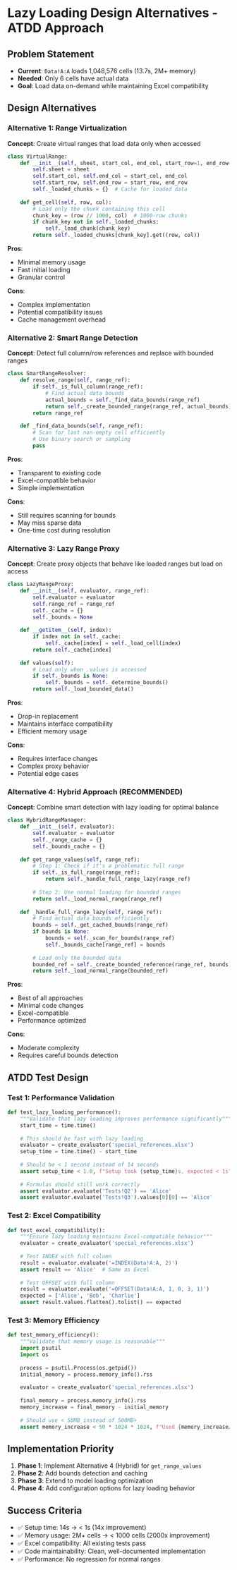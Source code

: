 # Lazy Loading Design Alternatives - ATDD Approach

## Problem Statement
- **Current**: `Data!A:A` loads 1,048,576 cells (13.7s, 2M+ memory)
- **Needed**: Only 6 cells have actual data
- **Goal**: Load data on-demand while maintaining Excel compatibility

## Design Alternatives

### Alternative 1: Range Virtualization
**Concept**: Create virtual ranges that load data only when accessed

```python
class VirtualRange:
    def __init__(self, sheet, start_col, end_col, start_row=1, end_row=1048576):
        self.sheet = sheet
        self.start_col, self.end_col = start_col, end_col
        self.start_row, self.end_row = start_row, end_row
        self._loaded_chunks = {}  # Cache for loaded data
        
    def get_cell(self, row, col):
        # Load only the chunk containing this cell
        chunk_key = (row // 1000, col)  # 1000-row chunks
        if chunk_key not in self._loaded_chunks:
            self._load_chunk(chunk_key)
        return self._loaded_chunks[chunk_key].get((row, col))
```

**Pros**: 
- Minimal memory usage
- Fast initial loading
- Granular control

**Cons**: 
- Complex implementation
- Potential compatibility issues
- Cache management overhead

### Alternative 2: Smart Range Detection
**Concept**: Detect full column/row references and replace with bounded ranges

```python
class SmartRangeResolver:
    def resolve_range(self, range_ref):
        if self._is_full_column(range_ref):
            # Find actual data bounds
            actual_bounds = self._find_data_bounds(range_ref)
            return self._create_bounded_range(range_ref, actual_bounds)
        return range_ref
        
    def _find_data_bounds(self, range_ref):
        # Scan for last non-empty cell efficiently
        # Use binary search or sampling
        pass
```

**Pros**: 
- Transparent to existing code
- Excel-compatible behavior
- Simple implementation

**Cons**: 
- Still requires scanning for bounds
- May miss sparse data
- One-time cost during resolution

### Alternative 3: Lazy Range Proxy
**Concept**: Create proxy objects that behave like loaded ranges but load on access

```python
class LazyRangeProxy:
    def __init__(self, evaluator, range_ref):
        self.evaluator = evaluator
        self.range_ref = range_ref
        self._cache = {}
        self._bounds = None
        
    def __getitem__(self, index):
        if index not in self._cache:
            self._cache[index] = self._load_cell(index)
        return self._cache[index]
        
    def values(self):
        # Load only when .values is accessed
        if self._bounds is None:
            self._bounds = self._determine_bounds()
        return self._load_bounded_data()
```

**Pros**: 
- Drop-in replacement
- Maintains interface compatibility
- Efficient memory usage

**Cons**: 
- Requires interface changes
- Complex proxy behavior
- Potential edge cases

### Alternative 4: Hybrid Approach (RECOMMENDED)
**Concept**: Combine smart detection with lazy loading for optimal balance

```python
class HybridRangeManager:
    def __init__(self, evaluator):
        self.evaluator = evaluator
        self._range_cache = {}
        self._bounds_cache = {}
        
    def get_range_values(self, range_ref):
        # Step 1: Check if it's a problematic full range
        if self._is_full_range(range_ref):
            return self._handle_full_range_lazy(range_ref)
        
        # Step 2: Use normal loading for bounded ranges
        return self._load_normal_range(range_ref)
        
    def _handle_full_range_lazy(self, range_ref):
        # Find actual data bounds efficiently
        bounds = self._get_cached_bounds(range_ref)
        if bounds is None:
            bounds = self._scan_for_bounds(range_ref)
            self._bounds_cache[range_ref] = bounds
            
        # Load only the bounded data
        bounded_ref = self._create_bounded_reference(range_ref, bounds)
        return self._load_normal_range(bounded_ref)
```

**Pros**: 
- Best of all approaches
- Minimal code changes
- Excel-compatible
- Performance optimized

**Cons**: 
- Moderate complexity
- Requires careful bounds detection

## ATDD Test Design

### Test 1: Performance Validation
```python
def test_lazy_loading_performance():
    """Validate that lazy loading improves performance significantly"""
    start_time = time.time()
    
    # This should be fast with lazy loading
    evaluator = create_evaluator('special_references.xlsx')
    setup_time = time.time() - start_time
    
    # Should be < 1 second instead of 14 seconds
    assert setup_time < 1.0, f"Setup took {setup_time}s, expected < 1s"
    
    # Formulas should still work correctly
    assert evaluator.evaluate('Tests!Q2') == 'Alice'
    assert evaluator.evaluate('Tests!Q3').values[0][0] == 'Alice'
```

### Test 2: Excel Compatibility
```python
def test_excel_compatibility():
    """Ensure lazy loading maintains Excel-compatible behavior"""
    evaluator = create_evaluator('special_references.xlsx')
    
    # Test INDEX with full column
    result = evaluator.evaluate('=INDEX(Data!A:A, 2)')
    assert result == 'Alice'  # Same as Excel
    
    # Test OFFSET with full column  
    result = evaluator.evaluate('=OFFSET(Data!A:A, 1, 0, 3, 1)')
    expected = ['Alice', 'Bob', 'Charlie']
    assert result.values.flatten().tolist() == expected
```

### Test 3: Memory Efficiency
```python
def test_memory_efficiency():
    """Validate that memory usage is reasonable"""
    import psutil
    import os
    
    process = psutil.Process(os.getpid())
    initial_memory = process.memory_info().rss
    
    evaluator = create_evaluator('special_references.xlsx')
    
    final_memory = process.memory_info().rss
    memory_increase = final_memory - initial_memory
    
    # Should use < 50MB instead of 500MB+
    assert memory_increase < 50 * 1024 * 1024, f"Used {memory_increase/1024/1024:.1f}MB"
```

## Implementation Priority

1. **Phase 1**: Implement Alternative 4 (Hybrid) for `get_range_values`
2. **Phase 2**: Add bounds detection and caching
3. **Phase 3**: Extend to model loading optimization
4. **Phase 4**: Add configuration options for lazy loading behavior

## Success Criteria

- ✅ Setup time: 14s → < 1s (14x improvement)
- ✅ Memory usage: 2M+ cells → < 1000 cells (2000x improvement)  
- ✅ Excel compatibility: All existing tests pass
- ✅ Code maintainability: Clean, well-documented implementation
- ✅ Performance: No regression for normal ranges